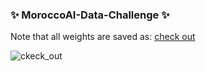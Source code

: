 ### ✨ MoroccoAI-Data-Challenge ✨
Note that all weights are saved as:  [check out](https://drive.google.com/drive/folders/1qTvKYEfpLR-4hcFaeT11aB_bpCX3lQUi?usp=sharing)

<img src="images/ckeck_out.png" alt="ckeck_out">
